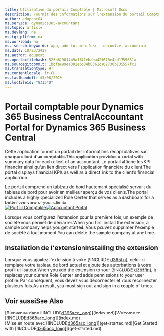 ```yaml
---
title: Utilisation du portail Comptable | Microsoft Docs
description: Fournit des informations sur l'extension du portail Comptable.
author: edupont04
ms.service: dynamics365-accountant
ms.topic: article
ms.devlang: na
ms.tgt_pltfrm: na
ms.workload: na
ms. search.keywords: app, add-in, manifest, customize, accountant
ms.date: 10/23/2017
ms.author: edupont
ms.openlocfilehash: 523b629014b9a1641ebaba429678e4bd1759631a
ms.sourcegitcommit: 1bcfaa99ea302e6b84b8361ca02730b135557fc1
ms.translationtype: HT
ms.contentlocale: fr-CH
ms.lasthandoff: 03/08/2019
ms.locfileid: "821340"
---
```

# <a name="accountant-portal-for-dynamics-365-business-central"></a><span data-ttu-id="b847a-103">Portail comptable pour Dynamics 365 Business Central</span><span class="sxs-lookup"><span data-stu-id="b847a-103">Accountant Portal for Dynamics 365 Business Central</span></span>
<span data-ttu-id="b847a-104">Cette application fournit un portail des informations récapitulatives sur chaque client d'un comptable.</span><span class="sxs-lookup"><span data-stu-id="b847a-104">This application provides a portal with summary data for each client of an accountant.</span></span> <span data-ttu-id="b847a-105">Le portail affiche les KPI financier ainsi qu'un lien direct vers l'application financière du client.</span><span class="sxs-lookup"><span data-stu-id="b847a-105">The portal displays financial KPIs as well as a direct link to the client’s financial application.</span></span>  

<span data-ttu-id="b847a-106">Le portail comprend un tableau de bord hautement spécialisé servant du tableau de bord pour avoir un meilleur aperçu de vos clients.</span><span class="sxs-lookup"><span data-stu-id="b847a-106">The portal includes a highly specialized Role Center that serves as a dashboard for a better overview of your clients.</span></span>  
<span data-ttu-id="b847a-107">[![Portail Comptable](./media/accountant-get-started/accountant-dashboard.png)](https://go.microsoft.com/fwlink/?linkid=851257)</span><span class="sxs-lookup"><span data-stu-id="b847a-107">[![Accountant Portal](./media/accountant-get-started/accountant-dashboard.png)](https://go.microsoft.com/fwlink/?linkid=851257)</span></span>

<span data-ttu-id="b847a-108">Lorsque vous configurez l'extension pour la première fois, un exemple de société vous permet de démarrer.</span><span class="sxs-lookup"><span data-stu-id="b847a-108">When you first install the extension, a sample company helps you get started.</span></span> <span data-ttu-id="b847a-109">Vous pouvez supprimer l'exemple de société à tout moment.</span><span class="sxs-lookup"><span data-stu-id="b847a-109">You can delete the sample company at any time.</span></span>  

## <a name="installing-the-extension"></a><span data-ttu-id="b847a-110">Installation de l'extension</span><span class="sxs-lookup"><span data-stu-id="b847a-110">Installing the extension</span></span>
<span data-ttu-id="b847a-111">Lorsque vous ajoutez l'extension à votre [!INCLUDE [d365fin](includes/d365fin_md.md)], celui-ci remplace votre tableau de bord actuel et ajoute des autorisations à votre profil utilisateur.</span><span class="sxs-lookup"><span data-stu-id="b847a-111">When you add the extension to your [!INCLUDE [d365fin](includes/d365fin_md.md)], it replaces your current Role Center and adds permissions to your user profile.</span></span> <span data-ttu-id="b847a-112">Par conséquent, vous devez vous déconnecter et vous reconnecter plusieurs fois.</span><span class="sxs-lookup"><span data-stu-id="b847a-112">As a result, you must sign out and sign in a couple of times.</span></span>  

## <a name="see-also"></a><span data-ttu-id="b847a-113">Voir aussi</span><span class="sxs-lookup"><span data-stu-id="b847a-113">See Also</span></span>
<span data-ttu-id="b847a-114">[Bienvenue dans [!INCLUDE[d365acc_long](includes/d365acc_long_md.md)]](index.md)</span><span class="sxs-lookup"><span data-stu-id="b847a-114">[Welcome to [!INCLUDE[d365acc_long](includes/d365acc_long_md.md)]](index.md)</span></span>  
<span data-ttu-id="b847a-115">[Mise en route avec [!INCLUDE[d365acc_long](includes/d365acc_long_md.md)]](get-started.md)</span><span class="sxs-lookup"><span data-stu-id="b847a-115">[Get Started with [!INCLUDE[d365acc_long](includes/d365acc_long_md.md)]](get-started.md)</span></span>  
